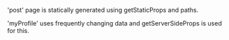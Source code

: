 'post' page is statically generated using getStaticProps and paths.

'myProfile' uses frequently changing data and getServerSideProps is used for this.